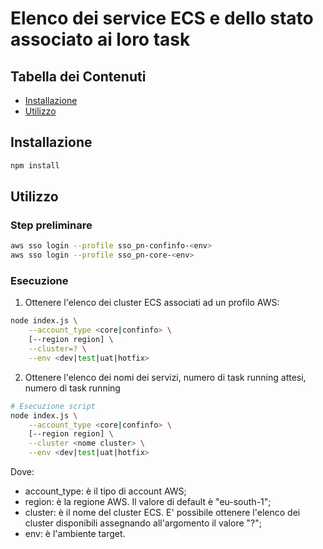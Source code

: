# Elenco dei service ECS e dello stato associato ai loro task

## Tabella dei Contenuti

- [Installazione](#installazione)
- [Utilizzo](#utilizzo)

## Installazione

```bash
npm install
```

## Utilizzo
### Step preliminare

```bash
aws sso login --profile sso_pn-confinfo-<env>
aws sso login --profile sso_pn-core-<env>
```

### Esecuzione

1. Ottenere l'elenco dei cluster ECS associati ad un profilo AWS:
```bash
node index.js \
	--account_type <core|confinfo> \
	[--region region] \
	--cluster=? \
	--env <dev|test|uat|hotfix>
```

2. Ottenere l'elenco dei nomi dei servizi, numero di task running attesi, numero di task running
```bash
# Esecuzione script
node index.js \
	--account_type <core|confinfo> \
	[--region region] \
	--cluster <nome cluster> \
	--env <dev|test|uat|hotfix>
```

Dove:
- account_type: è il tipo di account AWS;
- region: è la regione AWS. Il valore di default è "eu-south-1";
- cluster: è il nome del cluster ECS. E' possibile ottenere l'elenco dei cluster disponibili assegnando all'argomento il valore "?";
- env: è l'ambiente target. 

